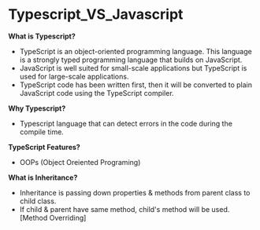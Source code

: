 # Typescript_VS_Javascript

**What is Typescript?**
- TypeScript is an object-oriented programming language. This language is a strongly typed programming language that builds on JavaScript.
- JavaScript is well suited for small-scale applications but TypeScript is used for large-scale applications.
- TypeScript code has been written first, then it will be converted to plain JavaScript code using the TypeScript compiler.

**Why Typescript?**
- Typescript language that can detect errors in the code during the compile time.

**TypeScript Features?**
- OOPs (Object Oreiented Programing)
  
**What is Inheritance?**
- Inheritance is passing down properties & methods from parent class to child class.
- If child & parent have same method, child's method will be used. [Method Overriding]
